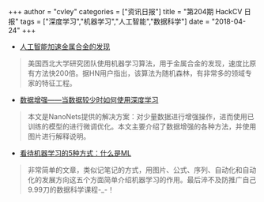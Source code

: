+++
author = "cvley"
categories = ["资讯日报"]
title = "第204期 HackCV 日报"
tags = ["深度学习","机器学习","人工智能","数据科学"]
date = "2018-04-24"
+++

- [人工智能加速金属合金的发现](https://news.northwestern.edu/stories/2018/april/artificial-intelligence-accelerates-discovery-of-metallic-glass/?from=hackcv&hmsr=hackcv.com&utm_medium=hackcv.com&utm_source=hackcv.com)

> 美国西北大学研究团队使用机器学习算法，用于金属合金的发现，速度比原有方法快200倍。据HN用户指出，该算法为随机森林，有非常多的领域专家的特征工程。

- [数据增强——当数据较少时如何使用深度学习](https://medium.com/nanonets/how-to-use-deep-learning-when-you-have-limited-data-part-2-data-augmentation-c26971dc8ced?from=hackcv&hmsr=hackcv.com&utm_medium=hackcv.com&utm_source=hackcv.com)

> 本文是NanoNets提供的解决方案：对少量数据进行增强操作，进而使用已训练的模型的进行微调优化。本文主要介绍了数据增强的各种方法，并使用图片进行解释说明。

- [看待机器学习的5种方式：什么是ML](https://medium.com/@ankit.25587/5-ways-of-looking-at-machine-learning-what-is-ml-2c79e12a4ec4?from=hackcv&hmsr=hackcv.com&utm_medium=hackcv.com&utm_source=hackcv.com)

> 非常简单的文章，类似记笔记的方式，用图片、公式、序列、自动化和自动化的发展方向这五个方面简单介绍机器学习的作用。最后淬不及防推广自己9.99刀的数据科学课程-_-！

